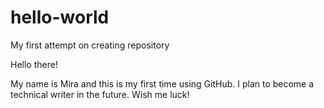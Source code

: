 # hello-world
My first attempt on creating repository

Hello there!

My name is Mira and this is my first time using GitHub.
I plan to become a technical writer in the future.
Wish me luck!
